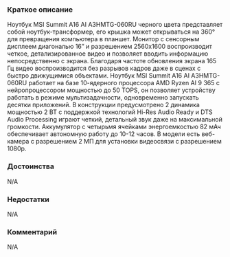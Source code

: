 ### **Краткое описание**
Ноутбук MSI Summit A16 AI A3HMTG-060RU черного цвета представляет собой ноутбук-трансформер, его крышка может открываться на 360° для превращения компьютера в планшет. Монитор с сенсорным дисплеем диагональю 16” и разрешением 2560x1600 воспроизводит четкое, детализированное видео и позволяет вводить информацию непосредственно с экрана. Благодаря частоте обновления экрана 165 Гц видео воспроизводится без разрывов кадров даже в сценах с быстро движущимися объектами.  Ноутбук MSI Summit A16 AI A3HMTG-060RU работает на базе 10-ядерного процессора AMD Ryzen AI 9 365 с нейропроцессором мощностью до 50 TOPS, он позволяет устройству работать в режиме мультизадачности, одновременно запускать десятки приложений. В конструкции предусмотрено 2 динамика мощностью 2 ВТ с поддержкой технологий Hi-Res Audio Ready и DTS Audio Processing играют четкий, детальный звук даже на максимальной громкости. Аккумулятор с четырьмя ячейками энергоемкостью 82 мАч обеспечивает автономную работу до 10-12 часов. В модели есть веб-камера с разрешением 2 МП для установки видеосвязи с разрешением 1080p.

### **Достоинства**
N/A

### **Недостатки**
N/A

### **Комментарий**
N/A

